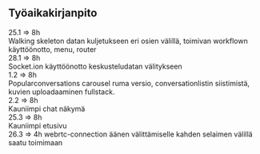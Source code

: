 ## Työaikakirjanpito
25.1 => 8h     
  Walking skeleton datan kuljetukseen eri osien välillä, toimivan workflown käyttöönotto, menu, router  
28.1 => 8h   
  Socket.ion käyttöönotto keskusteludatan välitykseen  
1.2 => 8h  
  Popularconversations carousel ruma versio, conversationlistin siistimistä, kuvien uploadaaminen fullstack.   
2.2 => 8h     
  Kauniimpi chat näkymä   
25.3 => 8h   
  Kauniimpi etusivu   
26.3 => 4h
  webrtc-connection äänen välittämiselle kahden selaimen välillä saatu toimimaan